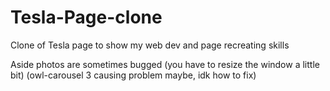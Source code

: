 # Tesla-Page-clone
Clone of Tesla page to show my web dev and page recreating skills

Aside photos are sometimes bugged (you have to resize the window a little bit) (owl-carousel 3 causing problem maybe, idk how to fix)
